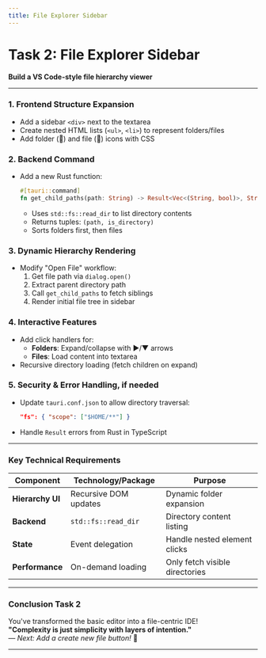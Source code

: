```yaml
---
title: File Explorer Sidebar
---
```


# Task 2: File Explorer Sidebar

**Build a VS Code-style file hierarchy viewer**

---

### **1. Frontend Structure Expansion**

- Add a sidebar `<div>` next to the textarea
- Create nested HTML lists (`<ul>`, `<li>`) to represent folders/files
- Add folder (📁) and file (📄) icons with CSS

### **2. Backend Command**

- Add a new Rust function:
  ```rust
  #[tauri::command]
  fn get_child_paths(path: String) -> Result<Vec<(String, bool)>, String>
  ```
  - Uses `std::fs::read_dir` to list directory contents
  - Returns tuples: `(path, is_directory)`
  - Sorts folders first, then files

### **3. Dynamic Hierarchy Rendering**

- Modify "Open File" workflow:
  1. Get file path via `dialog.open()`
  2. Extract parent directory path
  3. Call `get_child_paths` to fetch siblings
  4. Render initial file tree in sidebar

### **4. Interactive Features**

- Add click handlers for:
  - **Folders**: Expand/collapse with ▶/▼ arrows
  - **Files**: Load content into textarea
- Recursive directory loading (fetch children on expand)

### **5. Security & Error Handling, if needed**

- Update `tauri.conf.json` to allow directory traversal:
  ```json
  "fs": { "scope": ["$HOME/**"] }
  ```
- Handle `Result` errors from Rust in TypeScript

---

### **Key Technical Requirements**

| Component        | Technology/Package    | Purpose                        |
| ---------------- | --------------------- | ------------------------------ |
| **Hierarchy UI** | Recursive DOM updates | Dynamic folder expansion       |
| **Backend**      | `std::fs::read_dir`   | Directory content listing      |
| **State**        | Event delegation      | Handle nested element clicks   |
| **Performance**  | On-demand loading     | Only fetch visible directories |

---

### Conclusion Task 2

You've transformed the basic editor into a file-centric IDE!  
**"Complexity is just simplicity with layers of intention."**  
_— Next: Add a create new file button!_ 🚀

---
